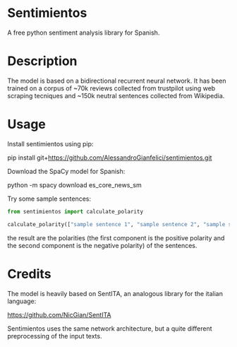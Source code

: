 # Sentimientos
A free python sentiment analysis library for Spanish.

# Description
The model is based on a bidirectional recurrent neural network. It has been trained on a corpus of ~70k reviews collected from trustpilot using web scraping tecniques and ~150k neutral sentences collected from Wikipedia.

# Usage
Install sentimientos using pip:

pip install git+https://github.com/AlessandroGianfelici/sentimientos.git

Download the SpaCy model for Spanish:

python -m spacy download es_core_news_sm

Try some sample sentences:

```python
from sentimientos import calculate_polarity

calculate_polarity(["sample sentence 1", "sample sentence 2", "sample sentence 3"], verbose=True)
```

the result are the polarities (the first component is the positive polarity and the second component is the negative polarity) of the sentences.

# Credits
The model is heavily based on SentITA, an analogous library for the italian language:

https://github.com/NicGian/SentITA

Sentimientos uses the same network architecture, but a quite different preprocessing of the input texts.
